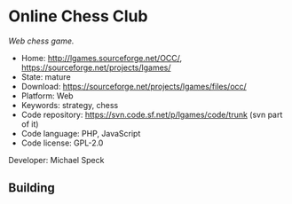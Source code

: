 # Online Chess Club

_Web chess game._

- Home: http://lgames.sourceforge.net/OCC/, https://sourceforge.net/projects/lgames/
- State: mature
- Download: https://sourceforge.net/projects/lgames/files/occ/
- Platform: Web
- Keywords: strategy, chess
- Code repository: https://svn.code.sf.net/p/lgames/code/trunk (svn part of it)
- Code language: PHP, JavaScript
- Code license: GPL-2.0

Developer: Michael Speck

## Building
